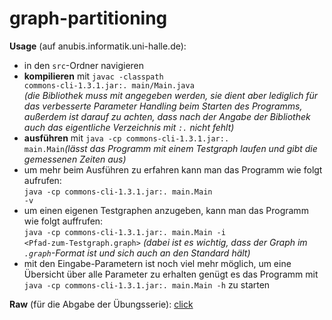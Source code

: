 # graph-partitioning

<b>Usage</b> (auf anubis.informatik.uni-halle.de):

* in den <code>src</code>-Ordner navigieren
* <b>kompilieren</b> mit <code>javac -classpath commons-cli-1.3.1.jar:. main/Main.java</code> <br><i>(die Bibliothek muss mit angegeben werden, sie dient aber lediglich für das verbesserte Parameter Handling beim Starten des Programms, außerdem ist darauf zu achten, dass nach der Angabe der Bibliothek auch das eigentliche Verzeichnis mit <code>:.</code> nicht fehlt)</i>
* <b>ausführen</b> mit <code>java -cp commons-cli-1.3.1.jar:. main.Main</code><i>(lässt das Programm mit einem Testgraph laufen und gibt die gemessenen Zeiten aus)</i>
 * um mehr beim Ausführen zu erfahren kann man das Programm wie folgt aufrufen: <br><code>java -cp commons-cli-1.3.1.jar:. main.Main -v</code> 
 * um einen eigenen Testgraphen anzugeben, kann man das Programm wie folgt auffrufen: <br><code>java -cp commons-cli-1.3.1.jar:. main.Main -i \<Pfad-zum-Testgraph.graph\></code> <i>(dabei ist es wichtig, dass der Graph im <code>.graph</code>-Format ist und sich auch an den Standard hält)</i>
 * mit den Eingabe-Parametern ist noch viel mehr möglich, um eine Übersicht über alle Parameter zu erhalten genügt es das Programm mit <code>java -cp commons-cli-1.3.1.jar:. main.Main -h</code> zu starten

<b>Raw</b> (für die Abgabe der Übungsserie): [click](https://github.com/Sonnywhite/graph-partitioning/wiki/Raw-Readme)
